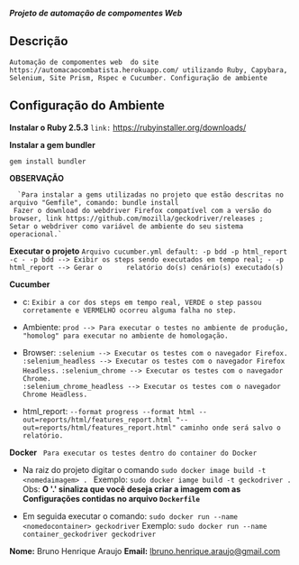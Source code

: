 ***Projeto de automação de compomentes Web***


## Descrição ##

  `Automação de compomentes web  do site  https://automacaocombatista.herokuapp.com/ utilizando Ruby, Capybara, Selenium, Site Prism, Rspec e Cucumber.
    Configuração de ambiente`

## Configuração do Ambiente ##

**Instalar o Ruby 2.5.3**
 `link:` https://rubyinstaller.org/downloads/

**Instalar a gem bundler**

  `gem install bundler`

**OBSERVAÇÃO**

      `Para instalar a gems utilizadas no projeto que estão descritas no arquivo "Gemfile", comando: bundle install
     Fazer o download do webdriver Firefox compatível com a versão do browser, link https://github.com/mozilla/geckodriver/releases ;
    Setar o webdriver como variável de ambiente do seu sistema operacional.`

**Executar o projeto**
  `Arquivo cucumber.yml default: -p bdd -p html_report -c - -p bdd --> Exibir os steps sendo executados em tempo real; - -p html_report --> Gerar o      relatório do(s) cenário(s) executado(s)`

**Cucumber**
  - c: `Exibir a cor dos steps em tempo real, VERDE o step passou corretamente e VERMELHO ocorreu alguma falha no step.`

  - Ambiente: `prod --> Para executar o testes no ambiente de produção, "homolog" para executar no ambiente de homologação.`

  - Browser: `:selenium --> Executar os testes com o navegador Firefox.`
             `:selenium_headless --> Executar os testes com o navegador Firefox Headless.`
             `:selenium_chrome --> Executar os testes com o navegador Chrome.`  
             `:selenium_chrome_headless --> Executar os testes com o navegador Chrome Headless.`  
  - html_report: `--format progress --format html --out=reports/html/features_report.html "--out=reports/html/features_report.html" caminho onde será salvo o relatório.`

**Docker**
  ` Para executar os testes dentro do container do Docker`

  - Na raiz do projeto digitar o comando `sudo docker image build -t <nomedaimagem> . `
    Exemplo: `sudo docker iamge build -t geckodriver .`
      Obs: **O '.' sinaliza que você deseja criar a imagem com as Configurações contidas no arquivo `Dockerfile`**

  - Em seguida executar o comando: `sudo docker run --name <nomedocontainer> geckodriver`
      Exemplo: `sudo docker run --name container_geckodriver geckodriver`


**Nome:** Bruno Henrique Araujo
**Email:** lbruno.henrique.araujo@gmail.com
